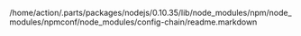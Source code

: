 /home/action/.parts/packages/nodejs/0.10.35/lib/node_modules/npm/node_modules/npmconf/node_modules/config-chain/readme.markdown